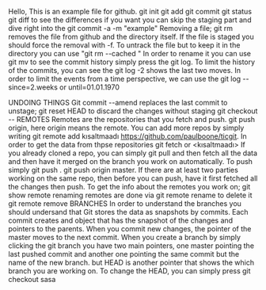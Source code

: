 Hello,
This is an example file for github. 
git init
git add 
git commit
git status
git diff to see the differences
if you want you can skip the staging part and dive right into the git commit -a -m "example"
Removing a file; git rm removes the file from github and the directory itself. If the file is staged you should force the removal with -f. 
To untrack the file but to keep it in the directory you can use "git rm --cached <file>"
In order to rename it you can use git mv <file> <filenewname> 
to see the commit history simply press the git log. To limit the history of the commits, you can see the git log -2 shows the last two moves. 
In order to limit the events from a time perspective, we can use the git log --since=2.weeks or until=01.01.1970

UNDOING THINGS
Git commit --amend replaces the last commit
to unstage; git reset HEAD <filename>
to discard the changes without staging git checkout --<file>
REMOTES
Remotes are the repositories that you fetch and push. git push origin, here origin means the remote. You can add more repos by simply writing git remote add kısaltmaadı https://github.com/paulboone/ticgit.
In order to get the data from thpse repositories git fetch <url> or <kısaltmaadı>
If you already cloned a repo, you can simply git pull and then fetch all the data and then have it merged on the branch you work on automatically. 
To push simply git push <remote> <branch>. git push origin master. If there are at least two parties working on the same repo, then before you can push, have it first fetched all the changes then push. 
To get the info about the remotes you work on; git show remote <remotename>
renaming remotes are done via git remote rename <froma> <tob>
to delete it git remote remove <name>
BRANCHES
In order to understand the branches you should undersand that Git stores the data as snapshots by commits. Each commit creates and object that has the snapshot of the changes and pointers to the parents. When you commit new changes, the pointer of the master moves to the next commit. When you create a branch by simply clicking the git branch <name> you have two main pointers, one master pointing the last pushed commit and another one pointing the  same commit but the name of the new branch. but HEAD is another pointer that shows the which branch you are working on. To change the HEAD, you can simply press git checkout <branchname>
sasa



